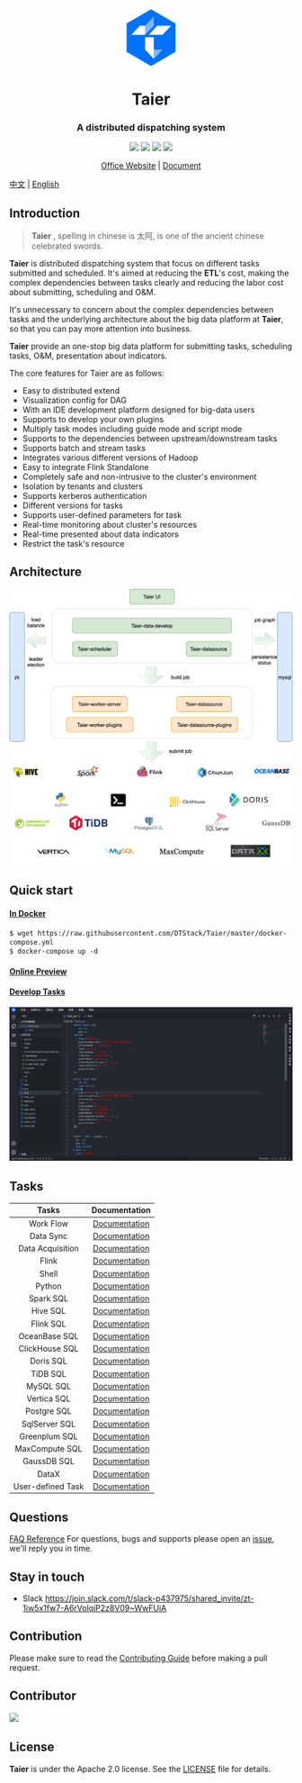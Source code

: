 <div align="center">
         <a href="https://dtstack.github.io/Taier/" target="_blank" rel="noopener noreferrer">
           <img src="website/static/img/logo.svg" width="20%" height="20%" alt="Taier Logo" />
        </a>
 <h1>Taier</h1>
 <h3>A distributed dispatching system</h3>
</div>

<p align="center">
  <img src="https://img.shields.io/github/release/Dtstack/Taier.svg">
  <img src="https://img.shields.io/github/stars/Dtstack/Taier">
  <img src="https://img.shields.io/github/forks/Dtstack/Taier">
  <a href="https://www.apache.org/licenses/LICENSE-2.0.html">
   <img src="https://img.shields.io/badge/license-Apache%202-4EB1BA.svg">
  </a>
  <p align="center">
    <a href="https://dtstack.github.io/Taier/">Office Website</a> |
    <a href="https://dtstack.github.io/Taier/docs/guides/introduction/">Document</a>
  </p>
</p>

[中文](./README_zh-CN.md) | [English](./README.md) 

## Introduction

> **Taier** , spelling in chinese is 太阿, is one of the ancient chinese celebrated swords.

**Taier** is distributed dispatching system that focus on different tasks submitted and scheduled. It's aimed at reducing the **ETL**'s cost, making the complex dependencies between tasks clearly and reducing the labor cost about submitting, scheduling and O&M.

It's unnecessary to concern about the complex dependencies between tasks and the underlying architecture about the big data platform at **Taier**, so that you can pay more attention into business.

**Taier** provide an one-stop big data platform for submitting tasks, scheduling tasks, O&M, presentation about indicators.

The core features for Taier are as follows:


- Easy to distributed extend
- Visualization config for DAG
- With an IDE development platform designed for big-data users
- Supports to develop your own plugins
- Multiply task modes including guide mode and script mode
- Supports to the dependencies between upstream/downstream tasks
- Supports batch and stream tasks
- Integrates various different versions of Hadoop
- Easy to integrate Flink Standalone
- Completely safe and non-intrusive to the cluster's environment
- Isolation by tenants and clusters
- Supports kerberos authentication
- Different versions for tasks
- Supports user-defined parameters for task
- Real-time monitoring about cluster's resources
- Real-time presented about data indicators
- Restrict the task's resource

## Architecture

![architecture](/website/static/img/readme/taier-architecture.png)

## Quick start

#### [In Docker](https://dtstack.github.io/Taier/docs/quickstart/deploy/docker#2-%E4%BD%BF%E7%94%A8docker-compose)

```shell
$ wget https://raw.githubusercontent.com/DTStack/Taier/master/docker-compose.yml
$ docker-compose up -d
```

#### [Online Preview](http://taier.dtstack.cn/)

#### [Develop Tasks](https://dtstack.github.io/Taier/docs/quickstart/start)

![main](/website/static/img/readme/main.png)

## Tasks

|       Tasks       |                                     Documentation                                     |
| :---------------: | :-----------------------------------------------------------------------------------: |
|     Work Flow     |       [Documentation](https://dtstack.github.io/Taier/docs/functions/task/workflow)   |
|     Data Sync     |       [Documentation](https://dtstack.github.io/Taier/docs/functions/task/sync)       |
| Data Acquisition  | [Documentation](https://dtstack.github.io/Taier/docs/functions/task/data-acquisition) |
|       Flink       |      [Documentation](https://dtstack.github.io/Taier/docs/functions/task/flink)       |
|       Shell       |      [Documentation](https://dtstack.github.io/Taier/docs/functions/task/shell)       |
|      Python       |      [Documentation](https://dtstack.github.io/Taier/docs/functions/task/python)      |
|     Spark SQL     |    [Documentation](https://dtstack.github.io/Taier/docs/functions/task/spark-sql)     |
|     Hive SQL      |     [Documentation](https://dtstack.github.io/Taier/docs/functions/task/hive-sql)     |
|     Flink SQL     |    [Documentation](https://dtstack.github.io/Taier/docs/functions/task/flink-sql)     |
|   OceanBase SQL   |  [Documentation](https://dtstack.github.io/Taier/docs/functions/task/oceanbase-sql)   |
|  ClickHouse SQL   |  [Documentation](https://dtstack.github.io/Taier/docs/functions/task/clickhouse-sql)  |
|     Doris SQL     |    [Documentation](https://dtstack.github.io/Taier/docs/functions/task/doris-sql)     |
|      TiDB SQL     |      [Documentation](https://dtstack.github.io/Taier/docs/functions/task/tidb-sql)    |
|      MySQL SQL    |      [Documentation](https://dtstack.github.io/Taier/docs/functions/task/mysql-sql)   |
|      Vertica SQL  |      [Documentation](https://dtstack.github.io/Taier/docs/functions/task/vertica-sql) |
|      Postgre SQL  |      [Documentation](https://dtstack.github.io/Taier/docs/functions/task/postgre-sql) |
|     SqlServer SQL |     [Documentation](https://dtstack.github.io/Taier/docs/functions/task/sqlserver-sql)|
|   Greenplum SQL   |     [Documentation](https://dtstack.github.io/Taier/docs/functions/task/greenplum-sql)|
|   MaxCompute SQL  |    [Documentation](https://dtstack.github.io/Taier/docs/functions/task/maxcompute-sql)|
|     GaussDB SQL   |      [Documentation](https://dtstack.github.io/Taier/docs/functions/task/guassdb-sql) |
|     DataX         |      [Documentation](https://dtstack.github.io/Taier/docs/functions/task/datax) |
| User-defined Task |           [Documentation](https://dtstack.github.io/Taier/docs/expand/task)           |

## Questions
[FAQ Reference](https://dtstack.github.io/Taier/docs/quickstart/faq) For questions, bugs and supports please open an [issue](https://github.com/DTStack/Taier/issues/new/choose), we'll reply you in time.

## Stay in touch

- Slack https://join.slack.com/t/slack-p437975/shared_invite/zt-1iw5x1fw7-A6rVolqjP2z8V09~WwFUiA

## Contribution

Please make sure to read the [Contributing Guide](https://dtstack.github.io/Taier/docs/contributing) before making a pull request.

## Contributor

<a href="https://github.com/Dtstack/Taier/graphs/contributors">
  <img src="https://contrib.rocks/image?repo=Dtstack/Taier" />
</a>

## License

**Taier** is under the Apache 2.0 license. See the [LICENSE](http://www.apache.org/licenses/LICENSE-2.0) file for
details.
